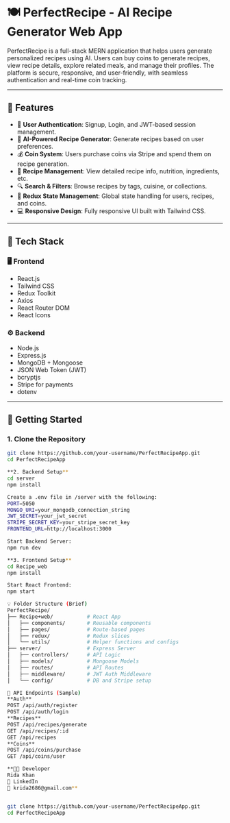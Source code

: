 # 🍽️ PerfectRecipe - AI Recipe Generator Web App

PerfectRecipe is a full-stack MERN application that helps users generate personalized recipes using AI. Users can buy coins to generate recipes, view recipe details, explore related meals, and manage their profiles. The platform is secure, responsive, and user-friendly, with seamless authentication and real-time coin tracking.

---

## 🌟 Features

- 🔐 **User Authentication**: Signup, Login, and JWT-based session management.
- 🤖 **AI-Powered Recipe Generator**: Generate recipes based on user preferences.
- 💰 **Coin System**: Users purchase coins via Stripe and spend them on recipe generation.
- 🍲 **Recipe Management**: View detailed recipe info, nutrition, ingredients, etc.
- 🔍 **Search & Filters**: Browse recipes by tags, cuisine, or collections.
- 🧠 **Redux State Management**: Global state handling for users, recipes, and coins.
- 💻 **Responsive Design**: Fully responsive UI built with Tailwind CSS.
---

## 🧱 Tech Stack

### 🖥️ Frontend
- React.js
- Tailwind CSS
- Redux Toolkit
- Axios
- React Router DOM
- React Icons

### ⚙️ Backend
- Node.js
- Express.js
- MongoDB + Mongoose
- JSON Web Token (JWT)
- bcryptjs
- Stripe for payments
- dotenv

---

## 🚀 Getting Started

### 1. Clone the Repository
```bash
git clone https://github.com/your-username/PerfectRecipeApp.git
cd PerfectRecipeApp

**2. Backend Setup**
cd server
npm install

Create a .env file in /server with the following:
PORT=5050
MONGO_URI=your_mongodb_connection_string
JWT_SECRET=your_jwt_secret
STRIPE_SECRET_KEY=your_stripe_secret_key
FRONTEND_URL=http://localhost:3000

Start Backend Server:
npm run dev

**3. Frontend Setup**
cd Recipe_web
npm install

Start React Frontend:
npm start

💡 Folder Structure (Brief)
PerfectRecipe/
├── Recipe+web/           # React App
│   ├── components/       # Reusable components
│   ├── pages/            # Route-based pages
│   ├── redux/            # Redux slices
│   └── utils/            # Helper functions and configs
├── server/               # Express Server
│   ├── controllers/      # API Logic
│   ├── models/           # Mongoose Models
│   ├── routes/           # API Routes
│   ├── middleware/       # JWT Auth Middleware
│   └── config/           # DB and Stripe setup

🧪 API Endpoints (Sample)
**Auth**
POST /api/auth/register
POST /api/auth/login
**Recipes**
POST /api/recipes/generate
GET /api/recipes/:id
GET /api/recipes
**Coins**
POST /api/coins/purchase
GET /api/coins/user

**🧑‍💻 Developer
Rida Khan
🔗 LinkedIn
📧 krida2686@gmail.com**


git clone https://github.com/your-username/PerfectRecipeApp.git
cd PerfectRecipeApp
